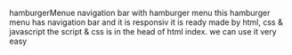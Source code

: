 hamburgerMenue
navigation bar with hamburger menu
this hamburger menu has navigation bar and it is responsiv 
it is ready 
made by html, css & javascript
the script & css is in the head of html index.
we can use it very easy
